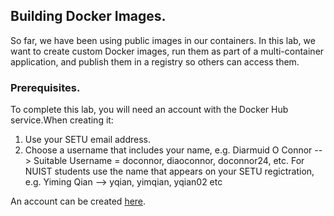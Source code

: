 ## Building Docker Images.

So far, we have been using public images in our containers. In this lab, we want to create custom Docker images, run them as part of a multi-container application, and publish them in a registry so others can access them.

### Prerequisites.

To complete this lab, you will need an account with the Docker Hub service.When creating it:
1. Use your SETU email address.
1. Choose a username that includes your name, e.g. Diarmuid O Connor --> Suitable Username = doconnor, diaoconnor, doconnor24, etc. For NUIST students use the name that appears on your SETU regictration, e.g. Yiming Qian --> yqian, yimqian, yqian02 etc

An account can be created [here][hub].

[hub]: https://hub.docker.com/